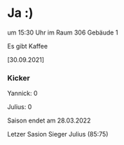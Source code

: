 
# Ja :)

um 15:30 Uhr im Raum 306 Gebäude 1

Es gibt Kaffee


<!---![image](https://user-images.githubusercontent.com/73311547/125851712-3934142d-7930-4613-8163-7ba796f7bffd.png)-->

[30.09.2021]


### Kicker

Yannick: 0

Julius:  0

Saison endet am 28.03.2022

Letzer Sasion Sieger Julius (85:75)
